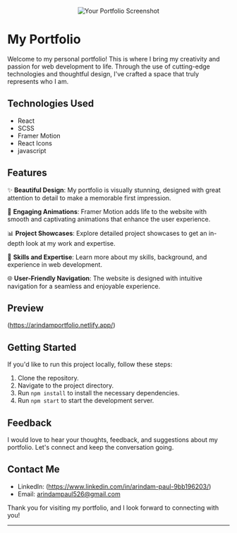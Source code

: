 <p align="center">
  <img src="your-portfolio-image-url" alt="Your Portfolio Screenshot">
</p>

# My Portfolio

Welcome to my personal portfolio! This is where I bring my creativity and passion for web development to life. Through the use of cutting-edge technologies and thoughtful design, I've crafted a space that truly represents who I am.

## Technologies Used

- React
- SCSS
- Framer Motion
- React Icons
- javascript

## Features

✨ **Beautiful Design**: My portfolio is visually stunning, designed with great attention to detail to make a memorable first impression.

🚀 **Engaging Animations**: Framer Motion adds life to the website with smooth and captivating animations that enhance the user experience.

📊 **Project Showcases**: Explore detailed project showcases to get an in-depth look at my work and expertise.

💼 **Skills and Expertise**: Learn more about my skills, background, and experience in web development.

🌐 **User-Friendly Navigation**: The website is designed with intuitive navigation for a seamless and enjoyable experience.

## Preview

(https://arindamportfolio.netlify.app/)

## Getting Started

If you'd like to run this project locally, follow these steps:

1. Clone the repository.
2. Navigate to the project directory.
3. Run `npm install` to install the necessary dependencies.
4. Run `npm start` to start the development server.

## Feedback

I would love to hear your thoughts, feedback, and suggestions about my portfolio. Let's connect and keep the conversation going.

## Contact Me

- LinkedIn: (https://www.linkedin.com/in/arindam-paul-9bb196203/)
- Email: arindampaul526@gmail.com

Thank you for visiting my portfolio, and I look forward to connecting with you!

---


